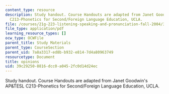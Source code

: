 ```yaml
---
content_type: resource
description: Study handout. Course Handouts are adapted from Janet Goodwin's AP&TESL
  C213-Phonetics for Second/Foreign Language Education, UCLA.
file: /courses/21g-223-listening-speaking-and-pronunciation-fall-2004/39c292508816dcc0a0452fc0d14d24ec_MIT21G_223F04_opinions.pdf
file_type: application/pdf
learning_resource_types: []
ocw_type: OCWFile
parent_title: Study Materials
parent_type: CourseSection
parent_uid: 7a8a3317-ed8b-b932-e814-7d4a80963749
resourcetype: Document
title: opinions
uid: 39c29250-8816-dcc0-a045-2fc0d14d24ec
---
```

Study handout. Course Handouts are adapted from Janet Goodwin's AP&TESL C213-Phonetics for Second/Foreign Language Education, UCLA.

